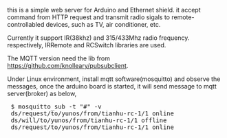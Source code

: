 this is a simple web server for Arduino and Ethernet shield.
it accept command from HTTP request and transmit radio sigals to remote-controllabled devices, such as TV, air conditioner, etc.

Currently it support IR(38khz) and 315/433Mhz radio frequency. respectively, IRRemote and RCSwitch libraries are used.


The MQTT version need the lib from https://github.com/knolleary/pubsubclient.

Under Linux environment, install mqtt software(mosquitto) and observe the messages, once the arduino board is started, it will send message to mqtt server(broker) as below,

<pre>
 $ mosquitto_sub -t "#" -v
 ds/request/to/yunos/from/tianhu-rc-1/1 online
 ds/will/to/yunos/from/tianhu-rc-1/1 offline
 ds/request/to/yunos/from/tianhu-rc-1/1 online
</pre>
